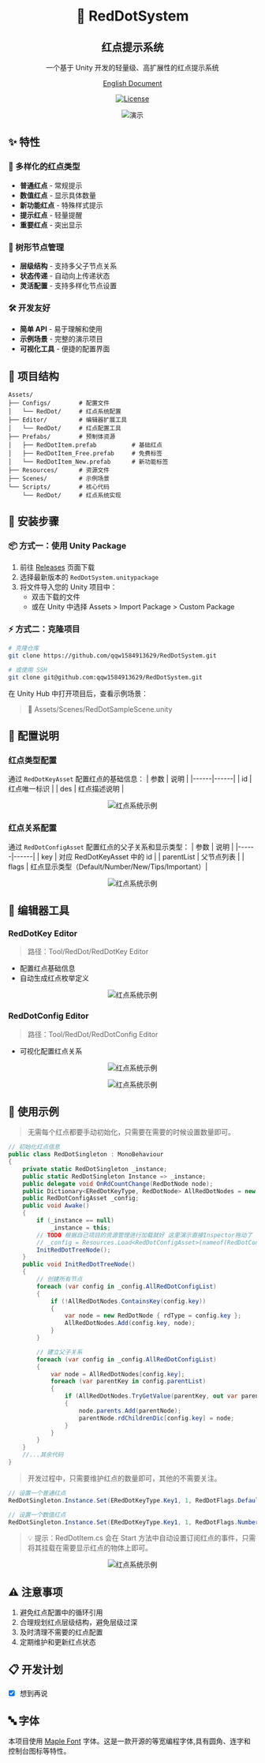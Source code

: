 <div align="center">
    <h1>🔴 RedDotSystem</h1>
    <h2>红点提示系统</h2>
    <p>一个基于 Unity 开发的轻量级、高扩展性的红点提示系统</p>
    <p><a href="README-EN.md">English Document</a></p>
</div>


<div align="center">

[![License](https://img.shields.io/badge/license-MIT-green.svg)](LICENSE)

<p align="center">

![演示](Images/Gif.gif)

</p>
</div>

## ✨ 特性

### 🎯 多样化的红点类型
- **普通红点** - 常规提示
- **数值红点** - 显示具体数量
- **新功能红点** - 特殊样式提示
- **提示红点** - 轻量提醒
- **重要红点** - 突出显示

### 🌲 树形节点管理
- **层级结构** - 支持多父子节点关系
- **状态传递** - 自动向上传递状态
- **灵活配置** - 支持多样化节点设置

### 🛠 开发友好
- **简单 API** - 易于理解和使用
- **示例场景** - 完整的演示项目
- **可视化工具** - 便捷的配置界面

## 📁 项目结构

```plaintext
Assets/
├── Configs/        # 配置文件
│   └── RedDot/     # 红点系统配置
├── Editor/         # 编辑器扩展工具
│   └── RedDot/     # 红点配置工具
├── Prefabs/        # 预制体资源
│   ├── RedDotItem.prefab          # 基础红点
│   ├── RedDotItem_Free.prefab     # 免费标签
│   └── RedDotItem_New.prefab      # 新功能标签
├── Resources/      # 资源文件
├── Scenes/         # 示例场景
└── Scripts/        # 核心代码
    └── RedDot/     # 红点系统实现
```
## 🚀 安装步骤

### 📦 方式一：使用 Unity Package

1. 前往 [Releases](https://github.com/qqw1584913629/RedDotSystem/releases) 页面下载
2. 选择最新版本的 `RedDotSystem.unitypackage`
3. 将文件导入您的 Unity 项目中：
   - 双击下载的文件
   - 或在 Unity 中选择 Assets > Import Package > Custom Package

### ⚡ 方式二：克隆项目

```bash
# 克隆仓库
git clone https://github.com/qqw1584913629/RedDotSystem.git

# 或使用 SSH
git clone git@github.com:qqw1584913629/RedDotSystem.git
```

在 Unity Hub 中打开项目后，查看示例场景：
> 📂 Assets/Scenes/RedDotSampleScene.unity


## 🔧 配置说明

### 红点类型配置
通过 `RedDotKeyAsset` 配置红点的基础信息：
| 参数 | 说明 |
|------|------|
| id   | 红点唯一标识 |
| des  | 红点描述说明 |

<p align="center">
    <img src="Images/RedDotKeyAsset.png" width="auto" alt="红点系统示例">
</p>

### 红点关系配置
通过 `RedDotConfigAsset` 配置红点的父子关系和显示类型：
| 参数 | 说明 |
|------|------|
| key  | 对应 RedDotKeyAsset 中的 id |
| parentList | 父节点列表 |
| flags | 红点显示类型（Default/Number/New/Tips/Important）|

<p align="center">
    <img src="Images/RedDotConfigAsset.png" width="auto" alt="红点系统示例">
</p>

## 🔨 编辑器工具

### RedDotKey Editor
> 路径：Tool/RedDot/RedDotKey Editor
- 配置红点基础信息
- 自动生成红点枚举定义

<p align="center">
    <img src="Images/RedDotEditorWindow.png" width="auto" alt="红点系统示例">
</p>

### RedDotConfig Editor
> 路径：Tool/RedDot/RedDotConfig Editor
- 可视化配置红点关系
<p align="center">
    <img src="Images/RedDotConfigEditorWindow1.png" width="auto" alt="红点系统示例">
</p>
<p align="center">
    <img src="Images/RedDotConfigEditorWindow2.png" width="auto" alt="红点系统示例">
</p>

## 📝 使用示例
> 无需每个红点都要手动初始化，只需要在需要的时候设置数量即可。
```csharp
// 初始化红点信息
public class RedDotSingleton : MonoBehaviour
{
    private static RedDotSingleton _instance;
    public static RedDotSingleton Instance => _instance;
    public delegate void OnRdCountChange(RedDotNode node);
    public Dictionary<ERedDotKeyType, RedDotNode> AllRedDotNodes = new Dictionary<ERedDotKeyType, RedDotNode>();
    public RedDotConfigAsset _config;
    public void Awake()
    { 
        if (_instance == null)
            _instance = this;
        // TODO 根据自己项目的资源管理进行加载就好 这里演示直接Inspector拖动了
        // _config = Resources.Load<RedDotConfigAsset>(nameof(RedDotConfigAsset));
        InitRedDotTreeNode();
    }
    public void InitRedDotTreeNode()
    {
        // 创建所有节点
        foreach (var config in _config.AllRedDotConfigList)
        {
            if (!AllRedDotNodes.ContainsKey(config.key))
            {
                var node = new RedDotNode { rdType = config.key };
                AllRedDotNodes.Add(config.key, node);
            }
        }

        // 建立父子关系
        foreach (var config in _config.AllRedDotConfigList)
        {
            var node = AllRedDotNodes[config.key];
            foreach (var parentKey in config.parentList)
            {
                if (AllRedDotNodes.TryGetValue(parentKey, out var parentNode))
                {
                    node.parents.Add(parentNode);
                    parentNode.rdChildrenDic[config.key] = node;
                }
            }
        }
    }
    //...其余代码
}
```
> 开发过程中，只需要维护红点的数量即可，其他的不需要关注。
```csharp
// 设置一个普通红点
RedDotSingleton.Instance.Set(ERedDotKeyType.Key1, 1, RedDotFlags.Default);

// 设置一个数值红点
RedDotSingleton.Instance.Set(ERedDotKeyType.Key1, 1, RedDotFlags.Number);
```

> 💡 提示：RedDotItem.cs 会在 Start 方法中自动设置订阅红点的事件，只需将其挂载在需要显示红点的物体上即可。
<p align="center">
    <img src="Images/RedDotItem.png" width="auto" alt="红点系统示例">
</p>

## ⚠️ 注意事项
1. 避免红点配置中的循环引用
2. 合理规划红点层级结构，避免层级过深
3. 及时清理不需要的红点配置
4. 定期维护和更新红点状态

## 📋 开发计划
- [x] 想到再说
<!-- - [ ] 添加更多红点样式
- [ ] 优化红点更新性能
- [ ] 支持红点条件配置
- [ ] 添加红点统计分析 -->

## 🔤 字体
本项目使用 [Maple Font](https://github.com/subframe7536/maple-font) 字体。这是一款开源的等宽编程字体,具有圆角、连字和控制台图标等特性。
